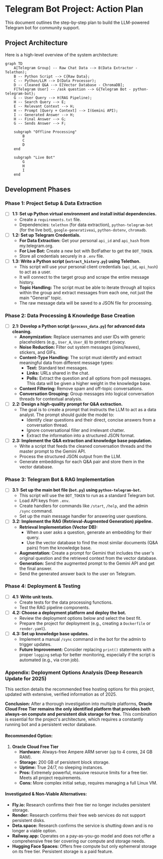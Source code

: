 # Telegram Bot Project: Action Plan

This document outlines the step-by-step plan to build the LLM-powered Telegram bot for community support.

## Project Architecture

Here is a high-level overview of the system architecture:

```mermaid
graph TD
    A[Telegram Group] -- Raw Chat Data --> B(Data Extractor - Telethon);
    B -- Python Script --> C{Raw Data};
    C -- Python/LLM --> D(Data Processor);
    D -- Cleaned Q&A --> E[Vector Database - ChromaDB];
    F[Telegram User] -- /ask question --> G{Telegram Bot - python-telegram-bot};
    G -- User Query --> H(RAG Pipeline);
    H -- Search Query --> E;
    E -- Relevant Context --> H;
    H -- Prompt [Query + Context] --> I(Gemini API);
    I -- Generated Answer --> H;
    H -- Final Answer --> G;
    G -- Sends Answer --> F;

    subgraph "Offline Processing"
        B
        C
        D
    end

    subgraph "Live Bot"
        G
        H
        I
    end
```

## Development Phases

### Phase 1: Project Setup & Data Extraction
-   [ ] **1.1: Set up Python virtual environment and install initial dependencies.**
    -   Create a `requirements.txt` file.
    -   Dependencies: `telethon` (for data extraction), `python-telegram-bot` (for the live bot), `google-generativeai`, `python-dotenv`, `chromadb`.
-   [ ] **1.2: Set up Telegram Credentials.**
    -   **For Data Extraction:** Get your personal `api_id` and `api_hash` from my.telegram.org.
    -   **For Live Bot:** Create a new bot with BotFather to get the `BOT_TOKEN`.
    -   Store all credentials securely in a `.env` file.
-   [ ] **1.3: Write a Python script (`extract_history.py`) using Telethon.**
    -   This script will use your personal client credentials (`api_id`, `api_hash`) to act as a user.
    -   It will connect to the target group and scrape the entire message history.
    -   **Topic Handling:** The script must be able to iterate through all topics within the group and extract messages from each one, not just the main "General" topic.
    -   The raw message data will be saved to a JSON file for processing.

### Phase 2: Data Processing & Knowledge Base Creation
-   [ ] **2.1: Develop a Python script (`process_data.py`) for advanced data cleaning.**
    -   **Anonymization:** Replace usernames and user IDs with generic placeholders (e.g., `User_A`, `User_B`) to protect privacy.
    -   **Noise Reduction:** Filter out system messages (joins/leaves), stickers, and GIFs.
    -   **Content-Type Handling:** The script must identify and extract meaningful data from different message types:
        -   **Text:** Standard text messages.
        -   **Links:** URLs shared in the chat.
        -   **Polls:** Extract the question and all options from poll messages. This data will be given a higher weight in the knowledge base.
    -   **Content Filtering:** Remove spam and off-topic conversations.
    -   **Conversation Grouping:** Group messages into logical conversation threads for contextual analysis.
-   [ ] **2.2: Design a high-quality prompt for Q&A extraction.**
    -   The goal is to create a prompt that instructs the LLM to act as a data analyst. The prompt should guide the model to:
        -   Identify clear questions and their direct, concise answers from a conversation thread.
        -   Ignore conversational filler and irrelevant chatter.
        -   Extract the information into a structured JSON format.
-   [ ] **2.3: Implement the Q&A extraction and knowledge base population.**
    -   Write a script that feeds the cleaned conversation threads and the master prompt to the Gemini API.
    -   Process the structured JSON output from the LLM.
    -   Generate embeddings for each Q&A pair and store them in the vector database.

### Phase 3: Telegram Bot & RAG Implementation
-   [ ] **3.1: Set up the main bot file (`bot.py`) using `python-telegram-bot`.**
    -   This script will use the `BOT_TOKEN` to run as a standard Telegram bot.
    -   Load API keys from `.env`.
    -   Create handlers for commands like `/start`, `/help`, and the admin `/sync` command.
    -   Set up the main message handler for answering user questions.
-   [ ] **3.2: Implement the RAG (Retrieval-Augmented Generation) pipeline.**
    -   **Retrieval Implementation (Vector DB):**
        -   When a user asks a question, generate an embedding for their query.
        -   Use the vector database to find the most similar documents (Q&A pairs) from the knowledge base.
    -   **Augmentation:** Create a prompt for Gemini that includes the user's original question and the retrieved context from the vector database.
    -   **Generation:** Send the augmented prompt to the Gemini API and get the final answer.
    -   Send the generated answer back to the user on Telegram.

### Phase 4: Deployment & Testing
-   [ ] **4.1: Write unit tests.**
    -   Create tests for the data processing functions.
    -   Test the RAG pipeline components.
-   [ ] **4.2: Choose a deployment platform and deploy the bot.**
    -   Review the deployment options below and select the best fit.
    -   Prepare the project for deployment (e.g., creating a `Dockerfile` or `render.yaml`).
-   [ ] **4.3: Set up knowledge base updates.**
    -   Implement a manual `/sync` command in the bot for the admin to trigger updates.
    -   **Future Improvement:** Consider replacing `print()` statements with a proper `logging` setup for better monitoring, especially if the script is automated (e.g., via cron job).

### Appendix: Deployment Options Analysis (Deep Research Update for 2025)

This section details the recommended free hosting options for this project, updated with extensive, verified information as of 2025.

**Conclusion:** After a thorough investigation into multiple platforms, **Oracle Cloud Free Tier remains the only identified platform that provides both always-on compute and persistent disk storage for free.** This combination is essential for the project's architecture, which requires a constantly running bot and a persistent vector database.

#### Recommended Option:

1.  **Oracle Cloud Free Tier**
    *   **Hardware:** Always-free Ampere ARM server (up to 4 cores, 24 GB RAM).
    *   **Storage:** 200 GB of persistent block storage.
    *   **Uptime:** True 24/7, no sleeping instances.
    *   **Pros:** Extremely powerful, massive resource limits for a free tier. Meets all project requirements.
    *   **Cons:** More complex initial setup, requires managing a full Linux VM.

#### Investigated & Non-Viable Alternatives:

*   **Fly.io:** Research confirms their free tier no longer includes persistent storage.
*   **Render:** Research confirms their free web services do not support persistent disks.
*   **Deta.space:** Research confirms the service is shutting down and is no longer a viable option.
*   **Railway.app:** Operates on a pay-as-you-go model and does not offer a comprehensive free tier covering our compute and storage needs.
*   **Hugging Face Spaces:** Offers free compute but only ephemeral storage on its free tier. Persistent storage is a paid feature.
